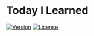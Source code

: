 # Today I Learned

[![Version](https://img.shields.io/badge/version-2018.12.26-red.svg)](./CHANGELOG)  [![License](https://img.shields.io/github/license/mashape/apistatus.svg)](./LICENSE)
